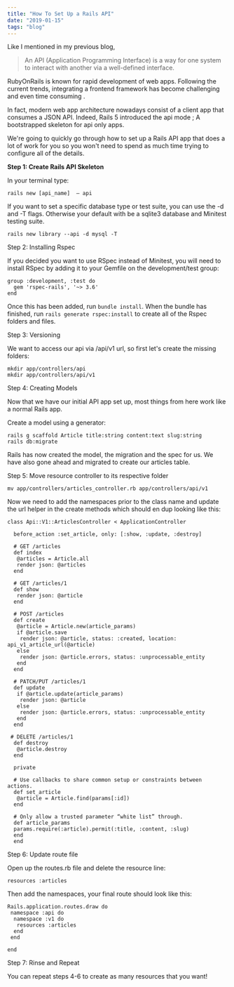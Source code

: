 ```yaml
---
title: "How To Set Up a Rails API"
date: "2019-01-15"
tags: "blog"
---
```


Like I mentioned in my previous blog,

> An API (Application Programming Interface) is a way for one system to interact with another via a well-defined interface.

RubyOnRails is known for rapid development of web apps. Following the current trends, integrating a frontend framework has become challenging and even time consuming .

In fact, modern web app architecture nowadays consist of a client app that consumes a JSON API. Indeed, Rails 5 introduced the api mode ; A bootstrapped skeleton for api only apps.

We're going to quickly go through how to set up a Rails API app that does a lot of work for you so you won't need to spend as much time trying to configure all of the details.

**Step 1: Create Rails API Skeleton**

In your terminal type:

```
rails new [api_name]  — api
```

If you want to set a specific database type or test suite, you can use the -d and -T flags. Otherwise your default with be a sqlite3 database and Minitest testing suite.

```
rails new library --api -d mysql -T
```

Step 2: Installing Rspec

If you decided you want to use RSpec instead of Minitest, you will need to install RSpec by adding it to your Gemfile on the development/test group:

```
group :development, :test do
  gem 'rspec-rails', '~> 3.6'
end
```

Once this has been added, run `bundle install`. When the bundle has finished, run `rails generate rspec:install` to create all of the Rspec folders and files.

Step 3: Versioning

We want to access our api via /api/v1 url, so first let's create the missing folders:

```
mkdir app/controllers/api
mkdir app/controllers/api/v1
```

Step 4: Creating Models

Now that we have our initial API app set up, most things from here work like a normal Rails app.

Create a model using a generator:

```
rails g scaffold Article title:string content:text slug:string
rails db:migrate
```

Rails has now created the model, the migration and the spec for us. We have also gone ahead and migrated to create our articles table.

Step 5: Move resource controller to its respective folder

```
mv app/controllers/articles_controller.rb app/controllers/api/v1
```

Now we need to add the namespaces prior to the class name and update the url helper in the create methods which should en dup looking like this:

```
class Api::V1::ArticlesController < ApplicationController

  before_action :set_article, only: [:show, :update, :destroy]

  # GET /articles
  def index
   @articles = Article.all
   render json: @articles
  end

  # GET /articles/1
  def show
   render json: @article
  end

  # POST /articles
  def create
   @article = Article.new(article_params)
   if @article.save
    render json: @article, status: :created, location:        api_v1_article_url(@article)
   else
    render json: @article.errors, status: :unprocessable_entity
   end
  end

  # PATCH/PUT /articles/1
  def update
   if @article.update(article_params)
    render json: @article
   else
    render json: @article.errors, status: :unprocessable_entity
   end
  end

 # DELETE /articles/1
  def destroy
   @article.destroy
  end

  private

  # Use callbacks to share common setup or constraints between actions.
  def set_article
   @article = Article.find(params[:id])
  end

  # Only allow a trusted parameter “white list” through.
  def article_params
  params.require(:article).permit(:title, :content, :slug)
  end
  end
```

Step 6: Update route file

Open up the routes.rb file and delete the resource line:

```
resources :articles

```

Then add the namespaces, your final route should look like this:

```
Rails.application.routes.draw do
 namespace :api do
  namespace :v1 do
   resources :articles
  end
 end

end
```

Step 7: Rinse and Repeat

You can repeat steps 4-6 to create as many resources that you want!
